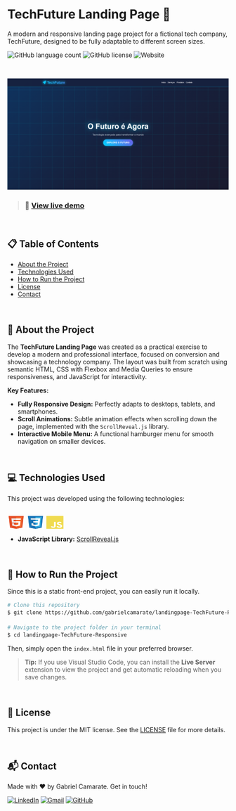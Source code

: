 # TechFuture Landing Page 🚀

A modern and responsive landing page project for a fictional tech company, TechFuture, designed to be fully adaptable to different screen sizes.

![GitHub language count](https://img.shields.io/github/languages/count/gabrielcamarate/landingpage-TechFuture-Responsive?style=for-the-badge)
![GitHub license](https://img.shields.io/github/license/gabrielcamarate/landingpage-TechFuture-Responsive?style=for-the-badge)
![Website](https://img.shields.io/website?up_message=online&url=https%3A%2F%2Fgabrielcamarate.github.io%2Flandingpage-TechFuture-Responsive%2F&style=for-the-badge)

<br>

<p align="center">
  <img src="images/preview.png" alt="Project Demo">
</p>

> ### 🔗 **[View live demo](https://gabrielcamarate.github.io/landingpage-TechFuture-Responsive/)**

<br>

## 📋 Table of Contents

* [About the Project](#-about-the-project)
* [Technologies Used](#-technologies-used)
* [How to Run the Project](#-how-to-run-the-project)
* [License](#-license)
* [Contact](#-contact)

<br>

## 📖 About the Project

The **TechFuture Landing Page** was created as a practical exercise to develop a modern and professional interface, focused on conversion and showcasing a technology company. The layout was built from scratch using semantic HTML, CSS with Flexbox and Media Queries to ensure responsiveness, and JavaScript for interactivity.

**Key Features:**
*   **Fully Responsive Design:** Perfectly adapts to desktops, tablets, and smartphones.
*   **Scroll Animations:** Subtle animation effects when scrolling down the page, implemented with the `ScrollReveal.js` library.
*   **Interactive Mobile Menu:** A functional hamburger menu for smooth navigation on smaller devices.

<br>

## 💻 Technologies Used

This project was developed using the following technologies:

<div style="display: inline_block"><br>
  <img align="center" alt="HTML5" height="30" width="40" src="https://raw.githubusercontent.com/devicons/devicon/master/icons/html5/html5-original.svg">
  <img align="center" alt="CSS3" height="30" width="40" src="https://raw.githubusercontent.com/devicons/devicon/master/icons/css3/css3-original.svg">
  <img align="center" alt="JavaScript" height="30" width="40" src="https://raw.githubusercontent.com/devicons/devicon/master/icons/javascript/javascript-plain.svg">
</div>

*   **JavaScript Library:** [ScrollReveal.js](https://scrollrevealjs.org/)

<br>

## 🚀 How to Run the Project

Since this is a static front-end project, you can easily run it locally.

```bash
# Clone this repository
$ git clone https://github.com/gabrielcamarate/landingpage-TechFuture-Responsive.git

# Navigate to the project folder in your terminal
$ cd landingpage-TechFuture-Responsive
```

Then, simply open the `index.html` file in your preferred browser.

> **Tip:** If you use Visual Studio Code, you can install the **Live Server** extension to view the project and get automatic reloading when you save changes.

<br>

## 📝 License

This project is under the MIT license. See the [LICENSE](LICENSE) file for more details.

<br>

## 📬 Contact

Made with ❤️ by Gabriel Camarate. Get in touch!

[![LinkedIn](https://img.shields.io/badge/linkedin-%230077B5.svg?style=for-the-badge&logo=linkedin&logoColor=white)](https://www.linkedin.com/in/gabrielcamarate/)
[![Gmail](https://img.shields.io/badge/EMAIL-D14836?style=for-the-badge&logo=gmail&logoColor=white)](mailto:gabrielcamarate@icloud.com)
[![GitHub](https://img.shields.io/badge/github-%23121011.svg?style=for-the-badge&logo=github&logoColor=white)](https://github.com/gabrielcamarate)
